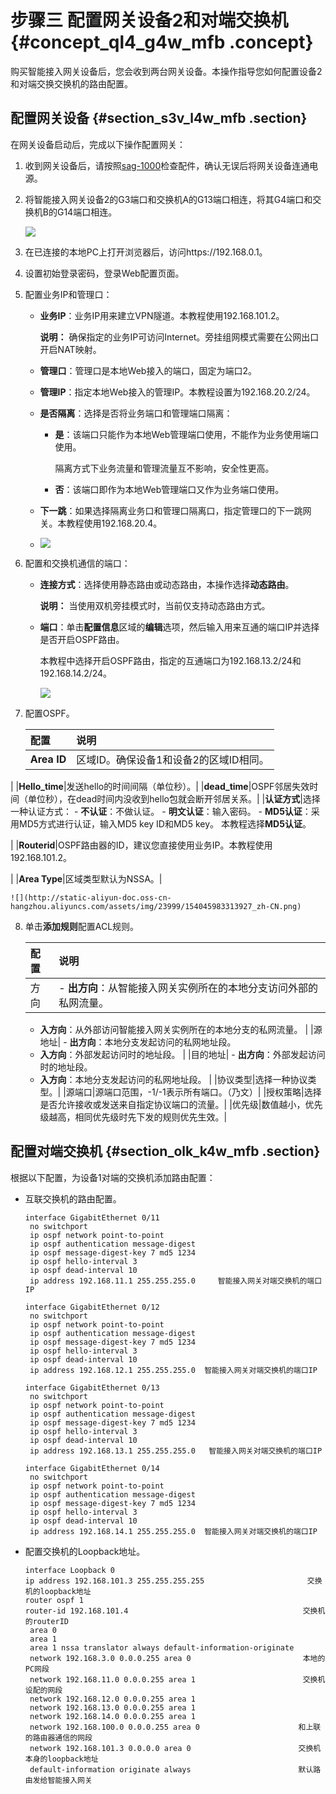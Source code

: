 # 步骤三 配置网关设备2和对端交换机 {#concept_ql4_g4w_mfb .concept}

购买智能接入网关设备后，您会收到两台网关设备。本操作指导您如何配置设备2和对端交换交换机的路由配置。

## 配置网关设备 {#section_s3v_l4w_mfb .section}

在网关设备启动后，完成以下操作配置网关：

1.  收到网关设备后，请按照[sag-1000](../../../../cn.zh-CN/产品简介/CPE设备/sag-1000.md#)检查配件，确认无误后将网关设备连通电源。
2.  将智能接入网关设备2的G3端口和交换机A的G13端口相连，将其G4端口和交换机B的G14端口相连。

    ![](http://static-aliyun-doc.oss-cn-hangzhou.aliyuncs.com/assets/img/23988/154045983313930_zh-CN.png)

3.  在已连接的本地PC上打开浏览器后，访问https://192.168.0.1。
4.  设置初始登录密码，登录Web配置页面。
5.  配置业务IP和管理口：
    -   **业务IP**：业务IP用来建立VPN隧道。本教程使用192.168.101.2。

        **说明：** 确保指定的业务IP可访问Internet。旁挂组网模式需要在公网出口开启NAT映射。

    -   **管理口**：管理口是本地Web接入的端口，固定为端口2。
    -   **管理IP**：指定本地Web接入的管理IP。本教程设置为192.168.20.2/24。
    -   **是否隔离**：选择是否将业务端口和管理端口隔离：
        -   **是**：该端口只能作为本地Web管理端口使用，不能作为业务使用端口使用。

            隔离方式下业务流量和管理流量互不影响，安全性更高。

        -   **否**：该端口即作为本地Web管理端口又作为业务端口使用。
    -   **下一跳**：如果选择隔离业务口和管理口隔离口，指定管理口的下一跳网关。本教程使用192.168.20.4。
    -   ![](http://static-aliyun-doc.oss-cn-hangzhou.aliyuncs.com/assets/img/23999/154045983313925_zh-CN.png)

6.  配置和交换机通信的端口：
    -   **连接方式**：选择使用静态路由或动态路由，本操作选择**动态路由**。

        **说明：** 当使用双机旁挂模式时，当前仅支持动态路由方式。

    -   **端口**：单击**配置信息**区域的**编辑**选项，然后输入用来互通的端口IP并选择是否开启OSPF路由。

        本教程中选择开启OSPF路由，指定的互通端口为192.168.13.2/24和192.168.14.2/24。

        ![](http://static-aliyun-doc.oss-cn-hangzhou.aliyuncs.com/assets/img/23999/154045983313926_zh-CN.png)

7.  配置OSPF。

    |配置|说明|
    |:-|:-|
    |**Area ID**|区域ID。确保设备1和设备2的区域ID相同。

|
    |**Hello\_time**|发送hello的时间间隔（单位秒）。|
    |**dead\_time**|OSPF邻居失效时间（单位秒），在dead时间内没收到hello包就会断开邻居关系。|
    |**认证方式**|选择一种认证方式：    -   **不认证**：不做认证。
    -   **明文认证**：输入密码。
    -   **MD5认证**：采用MD5方式进行认证，输入MD5 key ID和MD5 key。
本教程选择**MD5认证**。

|
    |**Routerid**|OSPF路由器的ID，建议您直接使用业务IP。本教程使用192.168.101.2。

|
    |**Area Type**|区域类型默认为NSSA。|

    ![](http://static-aliyun-doc.oss-cn-hangzhou.aliyuncs.com/assets/img/23999/154045983313927_zh-CN.png)

8.  单击**添加规则**配置ACL规则。

    |配置|说明|
    |:-|:-|
    |方向|     -   **出方向**：从智能接入网关实例所在的本地分支访问外部的私网流量。
    -   **入方向**：从外部访问智能接入网关实例所在的本地分支的私网流量。
 |
    |源地址|     -   **出方向**：本地分支发起访问的私网地址段。
    -   **入方向**：外部发起访问时的地址段。
 |
    |目的地址|     -   **出方向**：外部发起访问时的地址段。
    -   **入方向**：本地分支发起访问的私网地址段。
 |
    |协议类型|选择一种协议类型。|
    |源端口|源端口范围，-1/-1表示所有端口。（乃文）|
    |授权策略|选择是否允许接收或发送来自指定协议端口的流量。|
    |优先级|数值越小，优先级越高，相同优先级时先下发的规则优先生效。|


## 配置对端交换机 {#section_olk_k4w_mfb .section}

根据以下配置，为设备1对端的交换机添加路由配置：

-   互联交换机的路由配置。

    ```
    interface GigabitEthernet 0/11
     no switchport
     ip ospf network point-to-point
     ip ospf authentication message-digest
     ip ospf message-digest-key 7 md5 1234
     ip ospf hello-interval 3
     ip ospf dead-interval 10
     ip address 192.168.11.1 255.255.255.0     智能接入网关对端交换机的端口IP
    
    interface GigabitEthernet 0/12
     no switchport
     ip ospf network point-to-point
     ip ospf authentication message-digest
     ip ospf message-digest-key 7 md5 1234
     ip ospf hello-interval 3
     ip ospf dead-interval 10
     ip address 192.168.12.1 255.255.255.0  智能接入网关对端交换机的端口IP
    
    interface GigabitEthernet 0/13
     no switchport
     ip ospf network point-to-point
     ip ospf authentication message-digest
     ip ospf message-digest-key 7 md5 1234
     ip ospf hello-interval 3
     ip ospf dead-interval 10
     ip address 192.168.13.1 255.255.255.0   智能接入网关对端交换机的端口IP
    
    interface GigabitEthernet 0/14
     no switchport
     ip ospf network point-to-point
     ip ospf authentication message-digest
     ip ospf message-digest-key 7 md5 1234
     ip ospf hello-interval 3
     ip ospf dead-interval 10
     ip address 192.168.14.1 255.255.255.0  智能接入网关对端交换机的端口IP
    ```

-   配置交换机的Loopback地址。

    ```
    interface Loopback 0
    ip address 192.168.101.3 255.255.255.255                       交换机的loopback地址
    router ospf 1
    router-id 192.168.101.4                                       交换机的routerID
     area 0
     area 1
     area 1 nssa translator always default-information-originate
     network 192.168.3.0 0.0.0.255 area 0                         本地的PC网段
     network 192.168.11.0 0.0.0.255 area 1                        交换机设配的网段
     network 192.168.12.0 0.0.0.255 area 1
     network 192.168.13.0 0.0.0.255 area 1
     network 192.168.14.0 0.0.0.255 area 1
     network 192.168.100.0 0.0.0.255 area 0                      和上联的路由器通信的网段
     network 192.168.101.3 0.0.0.0 area 0                        交换机本身的loopback地址
     default-information originate always                        默认路由发给智能接入网关
    ```


